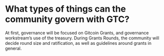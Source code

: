# What types of things can the community govern with GTC?

At first, governance will be focused on Gitcoin Grants, and governance workstream’s use of the treasury. During Grants Rounds, the community will decide round size and ratification, as well as guidelines around grants in general.

